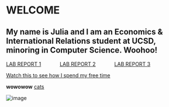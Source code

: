 # **WELCOME**
## My name is Julia and I am an Economics & International Relations student at UCSD, minoring in Computer Science. Woohoo!

[LAB REPORT 1](https://jupoon.github.io/cse15l-lab-reports/labs/lab1/lab-report-1-week-2) &nbsp; &nbsp; &nbsp; &nbsp; &nbsp; &nbsp; [LAB REPORT 2](https://jupoon.github.io/cse15l-lab-reports/labs/lab2/lab-report-2) &nbsp; &nbsp; &nbsp; &nbsp; &nbsp; &nbsp; [LAB REPORT 3](https://jupoon.github.io/cse15l-lab-reports/labs/lab3/lab-report-3)

[Watch this to see how I spend my free time](https://www.youtube.com/watch?v=crfrKqFp0Zg)

**wowowow**
[cats](https://jupoon.github.io/cse15l-lab-reports/cats)

![image](https://user-images.githubusercontent.com/95953310/149252181-83632061-b975-448c-9eff-4e7f9faf00ef.png)

